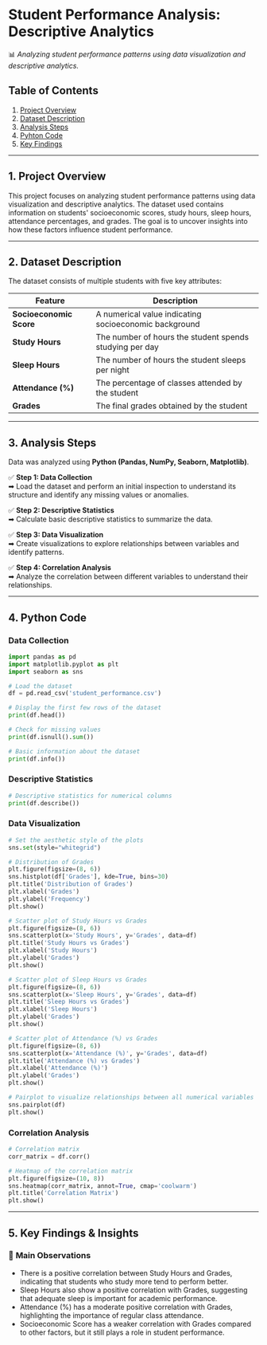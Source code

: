 # **Student Performance Analysis: Descriptive Analytics**
📊 *Analyzing student performance patterns using data visualization and descriptive analytics.*

## **Table of Contents**
1. [Project Overview](#project-overview)
2. [Dataset Description](#dataset-description)
3. [Analysis Steps](#analysis-steps)
4. [Pyhton Code](#python-code)
5. [Key Findings](#key-findings)

---

## **1. Project Overview**
This project focuses on analyzing student performance patterns using data visualization and descriptive analytics. The dataset used contains information on students' socioeconomic scores, study hours, sleep hours, attendance percentages, and grades. The goal is to uncover insights into how these factors influence student performance.

---

## **2. Dataset Description**
The dataset consists of multiple students with five key attributes:

| Feature | Description |
|---------|------------|
| **Socioeconomic Score** | A numerical value indicating socioeconomic background |
| **Study Hours** | The number of hours the student spends studying per day |
| **Sleep Hours** | The number of hours the student sleeps per night |
| **Attendance (%)** | The percentage of classes attended by the student |
| **Grades** | The final grades obtained by the student |

---

## **3. Analysis Steps**
Data was analyzed using **Python (Pandas, NumPy, Seaborn, Matplotlib)**.

✅ **Step 1: Data Collection**  
➡ Load the dataset and perform an initial inspection to understand its structure and identify any missing values or anomalies.

✅ **Step 2: Descriptive Statistics**  
➡ Calculate basic descriptive statistics to summarize the data.

✅ **Step 3: Data Visualization**  
➡ Create visualizations to explore relationships between variables and identify patterns.  

✅ **Step 4: Correlation Analysis**  
➡ Analyze the correlation between different variables to understand their relationships.

---

## **4. Python Code**
### Data Collection
```python
import pandas as pd
import matplotlib.pyplot as plt
import seaborn as sns

# Load the dataset
df = pd.read_csv('student_performance.csv')

# Display the first few rows of the dataset
print(df.head())

# Check for missing values
print(df.isnull().sum())

# Basic information about the dataset
print(df.info())
```

### Descriptive Statistics
```python
# Descriptive statistics for numerical columns
print(df.describe())
```

### Data Visualization
```python
# Set the aesthetic style of the plots
sns.set(style="whitegrid")

# Distribution of Grades
plt.figure(figsize=(8, 6))
sns.histplot(df['Grades'], kde=True, bins=30)
plt.title('Distribution of Grades')
plt.xlabel('Grades')
plt.ylabel('Frequency')
plt.show()

# Scatter plot of Study Hours vs Grades
plt.figure(figsize=(8, 6))
sns.scatterplot(x='Study Hours', y='Grades', data=df)
plt.title('Study Hours vs Grades')
plt.xlabel('Study Hours')
plt.ylabel('Grades')
plt.show()

# Scatter plot of Sleep Hours vs Grades
plt.figure(figsize=(8, 6))
sns.scatterplot(x='Sleep Hours', y='Grades', data=df)
plt.title('Sleep Hours vs Grades')
plt.xlabel('Sleep Hours')
plt.ylabel('Grades')
plt.show()

# Scatter plot of Attendance (%) vs Grades
plt.figure(figsize=(8, 6))
sns.scatterplot(x='Attendance (%)', y='Grades', data=df)
plt.title('Attendance (%) vs Grades')
plt.xlabel('Attendance (%)')
plt.ylabel('Grades')
plt.show()

# Pairplot to visualize relationships between all numerical variables
sns.pairplot(df)
plt.show()
```

### Correlation Analysis
```python
# Correlation matrix
corr_matrix = df.corr()

# Heatmap of the correlation matrix
plt.figure(figsize=(10, 8))
sns.heatmap(corr_matrix, annot=True, cmap='coolwarm')
plt.title('Correlation Matrix')
plt.show()
```

---

## **5. Key Findings & Insights**
### 🔹 **Main Observations**
- There is a positive correlation between Study Hours and Grades, indicating that students who study more tend to perform better.
- Sleep Hours also show a positive correlation with Grades, suggesting that adequate sleep is important for academic performance.
- Attendance (%) has a moderate positive correlation with Grades, highlighting the importance of regular class attendance.
- Socioeconomic Score has a weaker correlation with Grades compared to other factors, but it still plays a role in student performance.
